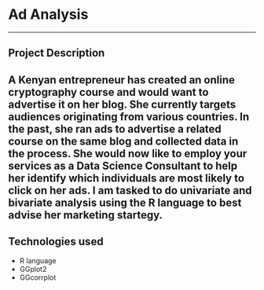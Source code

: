 # Ad Analysis
----
## Project Description
A Kenyan entrepreneur has created an online cryptography course and would want to advertise it on her blog. She currently targets audiences originating from various countries. In the past, she ran ads to advertise a related course on the same blog and collected data in the process. She would now like to employ your services as a Data Science Consultant to help her identify which individuals are most likely to click on her ads. I am tasked to do univariate and bivariate analysis using the R language to best advise her marketing startegy.
----
## Technologies used
*  R language
*  GGplot2
*  GGcorrplot
